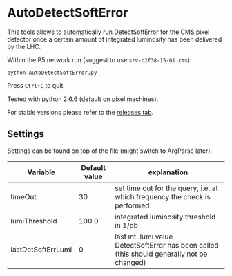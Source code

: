 # AutoDetectSoftError

This tools allows to automatically run DetectSoftError for the CMS pixel detector once a certain amount of integrated luminosity has been delivered by the LHC.

Within the P5 network run (suggest to use ```srv-c2f38-15-01.cms```):
```
python AutoDetectSoftError.py
```

Press ```Ctrl+C``` to quit.

Tested with python 2.6.6 (default on pixel machines).

For stable versions please refer to the [releases tab](releases).

## Settings

Settings can be found on top of the file (might switch to ArgParse later):

| Variable | Default value | explanation |
| -------- | ------------- | ----------- |
| timeOut  | 30            | set time out for the query, i.e. at which frequency the check is performed |
| lumiThreshold | 100.0    | integrated luminosity threshold in 1/pb |
| lastDetSoftErrLumi | 0   | last int. lumi value DetectSoftError has been called (this should generally not be changed) |
